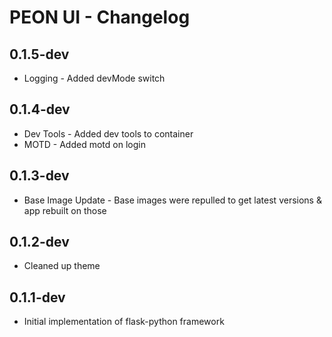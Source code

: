 # PEON UI - Changelog

## 0.1.5-dev

- Logging - Added devMode switch

## 0.1.4-dev

- Dev Tools - Added dev tools to container
- MOTD - Added motd on login

## 0.1.3-dev

- Base Image Update - Base images were repulled to get latest versions & app rebuilt on those

## 0.1.2-dev

- Cleaned up theme

## 0.1.1-dev

- Initial implementation of flask-python framework
